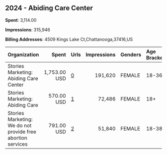 ## 2024 - Abiding Care Center 
**Spent**: 3,114.00

**Impressions**: 315,946

**Billing Addresses**: 4509 Kings Lake Ct,Chattanooga,37416,US

|Organization|Spent|Urls|Impressions|Genders|Age Brackets|Country Codes|
|:---|---:|:---|---:|:---|:---|:---|
|Stories Marketing: Abiding Care Center|1,753.00 USD|[0](https://www.snap.com/political-ads/asset/2abb214022ecc1a1415a4ed056be92eba92e3318c563ae5b58db92c802193349?mediaType=mp4)|191,620|FEMALE|18-36|united states|
|Stories Marketing: Abiding Care|570.00 USD|[1](https://www.snap.com/political-ads/asset/30716fe82f9d5ddf30a7826804626277da6077428613efac32450d84fb934a92?mediaType=mp4)|72,486|FEMALE|18+|united states|
|Stories Marketing: We do not provide free abortion services|791.00 USD|[2](https://www.snap.com/political-ads/asset/19c3f41134726112d57f92773d6a057eab1c9e3b728eb358be55d3b8ab604971?mediaType=mp4)|51,840|FEMALE|18-38|united states|
